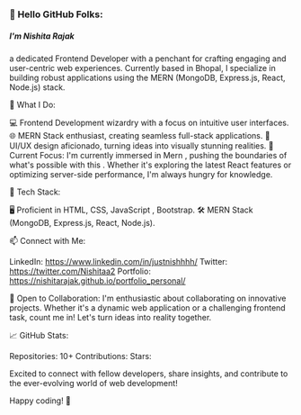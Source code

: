 <h3 align="left">👋 Hello GitHub Folks:</h3>
<h5 align="left">I'm Nishita Rajak</h5>
a dedicated Frontend Developer with a penchant for crafting engaging and user-centric web experiences. 
Currently based in Bhopal, I specialize in building robust applications using the MERN (MongoDB, Express.js, React, Node.js) stack.

🚀 What I Do:

💻 Frontend Development wizardry with a focus on intuitive user interfaces.
🌐 MERN Stack enthusiast, creating seamless full-stack applications.
🎨 UI/UX design aficionado, turning ideas into visually stunning realities.
🌱 Current Focus:
I'm currently immersed in Mern , pushing the boundaries of what's possible with this . Whether it's exploring the latest React features or optimizing server-side performance, I'm always hungry for knowledge.

🔧 Tech Stack:

🖥️ Proficient in HTML, CSS, JavaScript , Bootstrap.
🛠️ MERN Stack (MongoDB, Express.js, React, Node.js).

📫 Connect with Me:

LinkedIn: https://www.linkedin.com/in/justnishhhh/
Twitter: https://twitter.com/Nishitaa2
Portfolio: https://nishitarajak.github.io/portfolio_personal/

👯 Open to Collaboration:
I'm enthusiastic about collaborating on innovative projects. Whether it's a dynamic web application or a challenging frontend task, count me in! Let's turn ideas into reality together.

📈 GitHub Stats:

Repositories: 10+
Contributions: 
Stars: 

Excited to connect with fellow developers, share insights, and contribute to the ever-evolving world of web development!

Happy coding! 🚀


